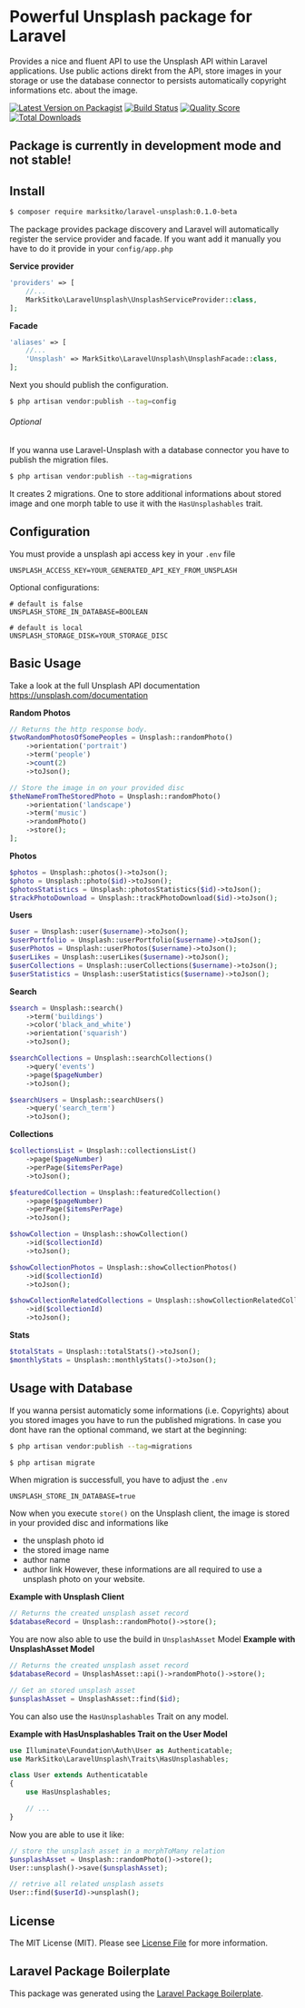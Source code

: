 # Powerful Unsplash package for Laravel

Provides a nice and fluent API to use the Unsplash API within Laravel applications. Use public actions direkt from the API, store images in your storage or use the database connector to persists automatically copyright informations etc. about the image. 

[![Latest Version on Packagist](https://img.shields.io/packagist/v/marksitko/laravel-unsplash.svg?style=flat-square)](https://packagist.org/packages/marksitko/laravel-unsplash)
[![Build Status](https://img.shields.io/travis/marksitko/laravel-unsplash/master.svg?style=flat-square)](https://travis-ci.org/marksitko/laravel-unsplash)
[![Quality Score](https://img.shields.io/scrutinizer/g/marksitko/laravel-unsplash.svg?style=flat-square)](https://scrutinizer-ci.com/g/marksitko/laravel-unsplash)
[![Total Downloads](https://img.shields.io/packagist/dt/marksitko/laravel-unsplash.svg?style=flat-square)](https://packagist.org/packages/marksitko/laravel-unsplash)


## Package is currently in development mode and not stable! 

## Install

``` bash
$ composer require marksitko/laravel-unsplash:0.1.0-beta
```

The package provides package discovery and Laravel will automatically register the service provider and facade. If you want add it manually you have to do it provide in your `config/app.php`

**Service provider**
``` php 
'providers' => [
    //...
    MarkSitko\LaravelUnsplash\UnsplashServiceProvider::class,
];
```

**Facade**
``` php 
'aliases' => [
    //...
    'Unsplash' => MarkSitko\LaravelUnsplash\UnsplashFacade::class,
];
```

Next you should publish the configuration.
``` bash
$ php artisan vendor:publish --tag=config
```

###### Optional
If you wanna use Laravel-Unsplash with a database connector you have to publish the migration files.
``` bash
$ php artisan vendor:publish --tag=migrations
```
It creates 2 migrations. One to store additional informations about stored image and one morph table to use it with the `HasUnsplashables` trait. 

## Configuration
You must provide a unsplash api access key in your `.env` file
```
UNSPLASH_ACCESS_KEY=YOUR_GENERATED_API_KEY_FROM_UNSPLASH
```

Optional configurations:
```
# default is false
UNSPLASH_STORE_IN_DATABASE=BOOLEAN

# default is local
UNSPLASH_STORAGE_DISK=YOUR_STORAGE_DISC
```


## Basic Usage

Take a look at the full Unsplash API documentation https://unsplash.com/documentation

**Random Photos**
``` php 
// Returns the http response body.
$twoRandomPhotosOfSomePeoples = Unsplash::randomPhoto()
    ->orientation('portrait')
    ->term('people')
    ->count(2)
    ->toJson();

// Store the image in on your provided disc
$theNameFromTheStoredPhoto = Unsplash::randomPhoto()
    ->orientation('landscape')
    ->term('music')
    ->randomPhoto()
    ->store();
];
```

**Photos**
``` php 
$photos = Unsplash::photos()->toJson();
$photo = Unsplash::photo($id)->toJson();
$photosStatistics = Unsplash::photosStatistics($id)->toJson();
$trackPhotoDownload = Unsplash::trackPhotoDownload($id)->toJson();
```

**Users**
``` php 
$user = Unsplash::user($username)->toJson();
$userPortfolio = Unsplash::userPortfolio($username)->toJson();
$userPhotos = Unsplash::userPhotos($username)->toJson();
$userLikes = Unsplash::userLikes($username)->toJson();
$userCollections = Unsplash::userCollections($username)->toJson();
$userStatistics = Unsplash::userStatistics($username)->toJson();
```

**Search**
``` php 
$search = Unsplash::search()
    ->term('buildings')
    ->color('black_and_white')
    ->orientation('squarish')
    ->toJson();

$searchCollections = Unsplash::searchCollections()
    ->query('events')
    ->page($pageNumber)
    ->toJson();

$searchUsers = Unsplash::searchUsers()
    ->query('search_term')
    ->toJson();
```

**Collections**
``` php 
$collectionsList = Unsplash::collectionsList()
    ->page($pageNumber)
    ->perPage($itemsPerPage)
    ->toJson();

$featuredCollection = Unsplash::featuredCollection()
    ->page($pageNumber)
    ->perPage($itemsPerPage)
    ->toJson();

$showCollection = Unsplash::showCollection()
    ->id($collectionId)
    ->toJson();

$showCollectionPhotos = Unsplash::showCollectionPhotos()
    ->id($collectionId)
    ->toJson();

$showCollectionRelatedCollections = Unsplash::showCollectionRelatedCollections()
    ->id($collectionId)
    ->toJson();
```

**Stats**
``` php 
$totalStats = Unsplash::totalStats()->toJson();
$monthlyStats = Unsplash::monthlyStats()->toJson();
```

## Usage with Database

If you wanna persist automaticly some informations (i.e. Copyrights) about you stored images you have to run the published migrations. In case you dont have ran the optional command, we start at the beginning:

``` bash
$ php artisan vendor:publish --tag=migrations
```

``` bash
$ php artisan migrate
```

When migration is successfull, you have to adjust the `.env`
```
UNSPLASH_STORE_IN_DATABASE=true
```

Now when you execute `store()` on the Unsplash client, the image is stored in your provided disc and informations like 
- the unsplash photo id
- the stored image name
- author name
- author link
However, these informations are all required to use a unsplash photo on your website.

**Example with Unsplash Client**
``` php 
// Returns the created unsplash asset record
$databaseRecord = Unsplash::randomPhoto()->store();
```

You are now also able to use the build in `UnsplashAsset` Model
**Example with UnsplashAsset Model**
``` php 
// Returns the created unsplash asset record
$databaseRecord = UnsplashAsset::api()->randomPhoto()->store();

// Get an stored unsplash asset
$unsplashAsset = UnsplashAsset::find($id);
```

You can also use the `HasUnsplashables` Trait on any model.

**Example with HasUnsplashables Trait on the User Model**
``` php 
use Illuminate\Foundation\Auth\User as Authenticatable;
use MarkSitko\LaravelUnsplash\Traits\HasUnsplashables;

class User extends Authenticatable
{
    use HasUnsplashables;

    // ...
}
```

Now you are able to use it like:
``` php 
// store the unsplash asset in a morphToMany relation
$unsplashAsset = Unsplash::randomPhoto()->store();
User::unsplash()->save($unsplashAsset);

// retrive all related unsplash assets
User::find($userId)->unsplash();
```

## License

The MIT License (MIT). Please see [License File](LICENSE.md) for more information.

## Laravel Package Boilerplate

This package was generated using the [Laravel Package Boilerplate](https://laravelpackageboilerplate.com).
